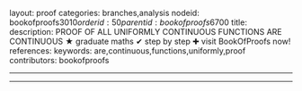layout: proof
categories: branches,analysis
nodeid: bookofproofs$3010
orderid: 50
parentid: bookofproofs$6700
title: 
description: PROOF OF ALL UNIFORMLY CONTINUOUS FUNCTIONS ARE CONTINUOUS &#9733; graduate maths &#10004; step by step &#10010; visit BookOfProofs now!
references: 
keywords: are,continuous,functions,uniformly,proof
contributors: bookofproofs

---


---

